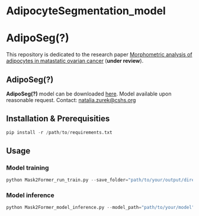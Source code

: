 # AdipocyteSegmentation_model

# AdipoSeg(?)

This repository is dedicated to the research paper [Morphometric analysis of adipocytes in matastatic ovarian cancer](link) (**under review**).

## AdipoSeg(?)
**AdipoSeg(?)** model can be downloaded [here](link).
Model available upon reasonable request. Contact: [natalia.zurek@cshs.org](mailto:natalia.zurek@cshs.org)


## Installation & Prerequisities
```python
pip install -r /path/to/requirements.txt
```

## Usage
### Model training
```python
python Mask2Former_run_train.py --save_folder="path/to/your/output/directory" --train_dataset="path/to/your/training/dataset" --num_epochs=80 --batch_size=32
```

### Model inference
```python
python Mask2Former_model_inference.py --model_path="path/to/your/model" --save_path="path/to/your/output/directory" --image_path="path/to/your/images"
```
 
